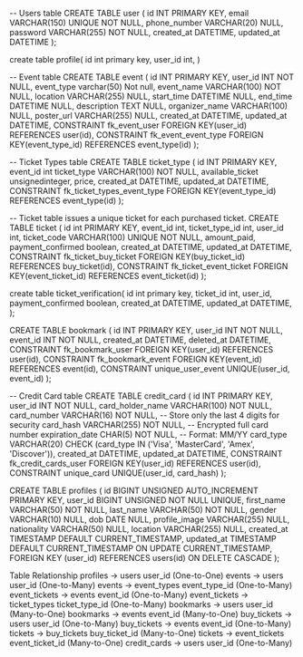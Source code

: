 -- Users table
CREATE TABLE user (
  id INT PRIMARY KEY,
  email VARCHAR(150) UNIQUE NOT NULL,
  phone_number VARCHAR(20) NULL,
  password VARCHAR(255) NOT NULL,
  created_at DATETIME,
  updated_at DATETIME
);

create table profile(
  id int primary key,
  user_id int,
)

-- Event table
CREATE TABLE event (
  id INT PRIMARY KEY,
  user_id INT NOT NULL,
  event_type varchar(50) Not null,
  event_name VARCHAR(100) NOT NULL,
  location VARCHAR(255) NULL,
  start_time DATETIME NULL,
  end_time DATETIME NULL,
  description TEXT NULL,
  organizer_name VARCHAR(100) NULL,
  poster_url VARCHAR(255) NULL,
  created_at DATETIME,
  updated_at DATETIME,
  CONSTRAINT fk_event_user FOREIGN KEY(user_id) REFERENCES user(id),
  CONSTRAINT fk_event_event_type FOREIGN KEY(event_type_id) REFERENCES event_type(id)
);

-- Ticket Types table
CREATE TABLE ticket_type (
  id INT PRIMARY KEY,
  event_id int
  ticket_type VARCHAR(100) NOT NULL,
  available_ticket unsignedinteger,
  price,
  created_at DATETIME,
  updated_at DATETIME,
  CONSTRAINT fk_ticket_types_event_type FOREIGN KEY(event_type_id) REFERENCES event_type(id)
);

-- Ticket table issues a unique ticket for each purchased ticket.
CREATE TABLE ticket (
  id int PRIMARY KEY,
  event_id int,
  ticket_type_id int,
  user_id int,
  ticket_code VARCHAR(100) UNIQUE NOT NULL,
  amount_paid,
  payment_confirmed boolean,
  created_at DATETIME,
  updated_at DATETIME,
  CONSTRAINT fk_ticket_buy_ticket FOREIGN KEY(buy_ticket_id) REFERENCES buy_ticket(id),
  CONSTRAINT fk_ticket_event_ticket FOREIGN KEY(event_ticket_id) REFERENCES event_ticket(id)
);

create table ticket_verification(
id int primary key,
ticket_id int,
user_id,
payment_confirmed boolean,
created_at DATETIME,
updated_at DATETIME,
);

CREATE TABLE bookmark (
  id INT PRIMARY KEY,
  user_id INT NOT NULL,
  event_id INT NOT NULL,
  created_at DATETIME,
  deleted_at DATETIME,
  CONSTRAINT fk_bookmark_user FOREIGN KEY(user_id) REFERENCES user(id),
  CONSTRAINT fk_bookmark_event FOREIGN KEY(event_id) REFERENCES event(id),
  CONSTRAINT unique_user_event UNIQUE(user_id, event_id)
);

-- Credit Card table
CREATE TABLE credit_card (
  id INT PRIMARY KEY,
  user_id INT NOT NULL,
  card_holder_name VARCHAR(100) NOT NULL,
  card_number VARCHAR(16) NOT NULL,  -- Store only the last 4 digits for security
  card_hash VARCHAR(255) NOT NULL,     -- Encrypted full card number
  expiration_date CHAR(5) NOT NULL,      -- Format: MM/YY
  card_type VARCHAR(20) CHECK (card_type IN ('Visa', 'MasterCard', 'Amex', 'Discover')),
  created_at DATETIME,
  updated_at DATETIME,
  CONSTRAINT fk_credit_cards_user FOREIGN KEY(user_id) REFERENCES user(id),
  CONSTRAINT unique_card UNIQUE(user_id, card_hash)
);

CREATE TABLE profiles (
    id BIGINT UNSIGNED AUTO_INCREMENT PRIMARY KEY,
    user_id BIGINT UNSIGNED NOT NULL UNIQUE,
    first_name VARCHAR(50) NOT NULL,
    last_name VARCHAR(50) NOT NULL,
    gender VARCHAR(10) NULL,
    dob DATE NULL,
    profile_image VARCHAR(255) NULL,
    nationality VARCHAR(50) NULL,
    location VARCHAR(255) NULL,
    created_at TIMESTAMP DEFAULT CURRENT_TIMESTAMP,
    updated_at TIMESTAMP DEFAULT CURRENT_TIMESTAMP ON UPDATE CURRENT_TIMESTAMP,
    FOREIGN KEY (user_id) REFERENCES users(id) ON DELETE CASCADE
);


Table	Relationship
profiles → users	user_id (One-to-One)
events → users	user_id (One-to-Many)
events → event_types	event_type_id (One-to-Many)
event_tickets → events	event_id (One-to-Many)
event_tickets → ticket_types	ticket_type_id (One-to-Many)
bookmarks → users	user_id (Many-to-One)
bookmarks → events	event_id (Many-to-One)
buy_tickets → users	user_id (One-to-Many)
buy_tickets → events	event_id (One-to-Many)
tickets → buy_tickets	buy_ticket_id (Many-to-One)
tickets → event_tickets	event_ticket_id (Many-to-One)
credit_cards → users	user_id (One-to-Many)